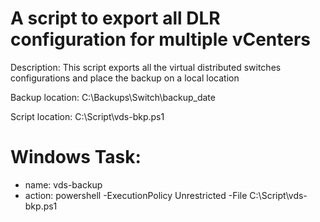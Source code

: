 # A script to export all DLR configuration for multiple vCenters

Description: This script exports all the virtual distributed switches configurations and place the backup on a local location

Backup location: C:\Backups\Switch\backup_date

Script location: C:\Script\vds-bkp.ps1

# Windows Task:
* name: vds-backup
* action: powershell -ExecutionPolicy Unrestricted -File C:\Script\vds-bkp.ps1
